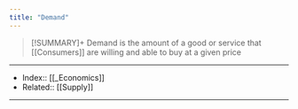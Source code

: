 ```yaml
---
title: "Demand" 
---
```

> [!SUMMARY]+
> Demand is the amount of a good or service that [[Consumers]] are willing and able to buy at a given price



---
- Index:: [[_Economics]]
- Related:: [[Supply]]
---